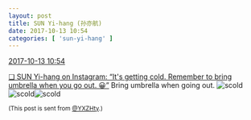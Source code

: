 ```yaml
---
layout: post
title: SUN Yi-hang (孙亦航)
date: 2017-10-13 10:54
categories: [ 'sun-yi-hang' ]
---
```


<div class="weibo-info">
  <a href="http://weibo.com/2565158051/Fq9OKEHOA">2017-10-13 10:54</a>
</div>

[❏ SUN Yi-hang on Instagram: “It's getting cold. Remember to bring umbrella when you go out. 😀”](https://www.instagram.com/p/BaLA-_VA6Rb/) Bring umbrella when going out. ![scold](http://img.t.sinajs.cn/t4/appstyle/expression/ext/normal/60/numav2_org.gif)![scold](http://img.t.sinajs.cn/t4/appstyle/expression/ext/normal/60/numav2_org.gif)![scold](http://img.t.sinajs.cn/t4/appstyle/expression/ext/normal/60/numav2_org.gif)

<!-- more -->

<small>(This post is sent from [@YXZHty](http://weibo.com/2565158051).)</small>
